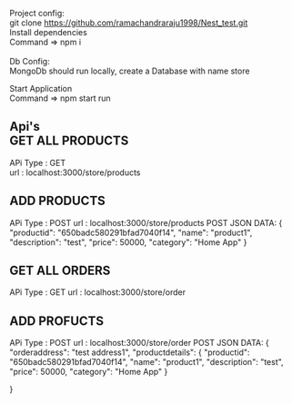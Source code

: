 Project config: <br/>
git clone https://github.com/ramachandraraju1998/Nest_test.git<br/>
Install dependencies <br/>
Command => npm i <br/>
<br/>
Db Config:<br/>
MongoDb should run locally, create a Database with name store<br/>

Start Application <br/>
Command => npm start run<br/>

Api's<br/>
GET ALL PRODUCTS<br/>
----------------
APi Type : GET<br/>
url : localhost:3000/store/products<br/>

ADD PRODUCTS<br/>
------------
APi Type : POST
url : localhost:3000/store/products
POST JSON DATA:
{
    "productid": "650badc580291bfad7040f14",
    "name": "product1",
    "description": "test",
    "price": 50000,
    "category": "Home App"
}


GET ALL ORDERS
----------------
APi Type : GET
url : localhost:3000/store/order

ADD PROFUCTS
------------
APi Type : POST
url : localhost:3000/store/order
POST JSON DATA:
{
    "orderaddress": "test address1",
    "productdetails": {
        "productid": "650badc580291bfad7040f14",
        "name": "product1",
        "description": "test",
        "price": 50000,
        "category": "Home App"
    }
    
}
